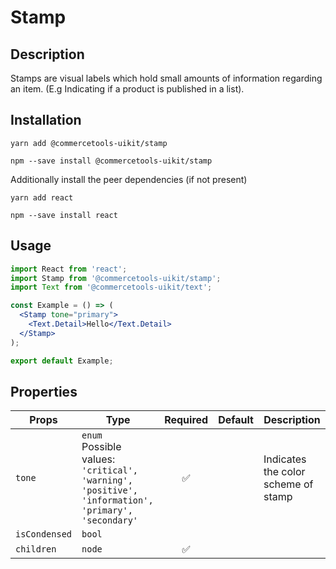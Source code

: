 <!-- THIS IS AN AUTOGENERATED FILE. DO NOT EDIT THIS FILE DIRECTLY. -->
<!-- This file is created by the `yarn generate-readme` script. -->

# Stamp

## Description

Stamps are visual labels which hold small amounts of information regarding an item. (E.g Indicating if a product is published in a list).

## Installation

```
yarn add @commercetools-uikit/stamp
```

```
npm --save install @commercetools-uikit/stamp
```

Additionally install the peer dependencies (if not present)

```
yarn add react
```

```
npm --save install react
```

## Usage

```jsx
import React from 'react';
import Stamp from '@commercetools-uikit/stamp';
import Text from '@commercetools-uikit/text';

const Example = () => (
  <Stamp tone="primary">
    <Text.Detail>Hello</Text.Detail>
  </Stamp>
);

export default Example;
```

## Properties

| Props         | Type                                                                                                     | Required | Default | Description                         |
| ------------- | -------------------------------------------------------------------------------------------------------- | :------: | ------- | ----------------------------------- |
| `tone`        | `enum`<br>Possible values:<br>`'critical', 'warning', 'positive', 'information', 'primary', 'secondary'` |    ✅    |         | Indicates the color scheme of stamp |
| `isCondensed` | `bool`                                                                                                   |          |         |                                     |
| `children`    | `node`                                                                                                   |    ✅    |         |                                     |
